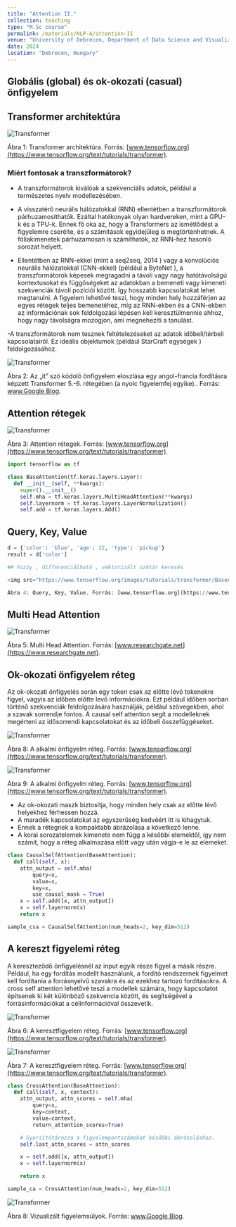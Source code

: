 ```yaml
---
title: "Attention II."
collection: teaching
type: "M.Sc course"
permalink: /materials/NLP-A/attention-II
venue: "University of Debrecen, Department of Data Science and Visualization"
date: 2024
location: "Debrecen, Hungary"
---
```


## Globális (global) és ok-okozati (casual) önfigyelem

## Transformer architektúra

<img src="https://www.tensorflow.org/images/tutorials/transformer/transformer.png" alt="Transformer">

Ábra 1: Transformer architektúra. Forrás: [www.tensorflow.org](https://www.tensorflow.org/text/tutorials/transformer).

### Miért fontosak a transzformátorok?

- A transzformátorok kiválóak a szekvenciális adatok, például a természetes nyelv modellezésében.

- A visszatérő neurális hálózatokkal (RNN) ellentétben a transzformátorok párhuzamosíthatók. Ezáltal hatékonyak olyan hardvereken, mint a GPU-k és a TPU-k. Ennek fő oka az, hogy a Transformers az ismétlődést a figyelemre cserélte, és a számítások egyidejűleg is megtörténhetnek. A fóliakimenetek párhuzamosan is számíthatók, az RNN-hez hasonló sorozat helyett.

- Ellentétben az RNN-ekkel (mint a seq2seq, 2014 ) vagy a konvolúciós neurális hálózatokkal (CNN-ekkel) (például a ByteNet ), a transzformátorok képesek megragadni a távoli vagy nagy hatótávolságú kontextusokat és függőségeket az adatokban a bemeneti vagy kimeneti szekvenciák távoli pozíciói között. Így hosszabb kapcsolatokat lehet megtanulni. A figyelem lehetővé teszi, hogy minden hely hozzáférjen az egyes rétegek teljes bemenetéhez, míg az RNN-ekben és a CNN-ekben az információnak sok feldolgozási lépésen kell keresztülmennie ahhoz, hogy nagy távolságra mozogjon, ami megnehezíti a tanulást.

-A transzformátorok nem tesznek feltételezéseket az adatok időbeli/térbeli kapcsolatairól. Ez ideális objektumok (például StarCraft egységek ) feldolgozásához.

<img src="https://www.tensorflow.org/images/tutorials/transformer/encoder_self_attention_distribution.png" alt="Transformer">

Ábra 2: Az „it” szó kódoló önfigyelem eloszlása ​​egy angol-francia fordításra képzett Transformer 5.-6. rétegében (a nyolc figyelemfej egyike).. Forrás: [www.Google Blog](https://blog-research-google.translate.goog/2017/08/transformer-novel-neural-network.html?_x_tr_sl=en&_x_tr_tl=hu&_x_tr_hl=hu&_x_tr_pto=wapp).

## Attention rétegek

<img src="https://www.tensorflow.org/images/tutorials/transformer/BaseAttention.png" alt="Transformer">

Ábra 3: Attention rétegek. Forrás: [www.tensorflow.org](https://www.tensorflow.org/text/tutorials/transformer).

```python
import tensorflow as tf

class BaseAttention(tf.keras.layers.Layer):
  def __init__(self, **kwargs):
    super().__init__()
    self.mha = tf.keras.layers.MultiHeadAttention(**kwargs)
    self.layernorm = tf.keras.layers.LayerNormalization()
    self.add = tf.keras.layers.Add()
```

## Query, Key, Value

```python
d = {'color': 'blue', 'age': 22, 'type': 'pickup'}
result = d['color']
```

```python
## Fuzzy , differenciálható , vektorizált szótár keresés

<img src="https://www.tensorflow.org/images/tutorials/transformer/BaseAttention-new.png" alt="Transformer">

Ábra 4: Query, Key, Value. Forrás: [www.tensorflow.org](https://www.tensorflow.org/text/tutorials/transformer).
```

## Multi Head Attention

<img src="https://www.researchgate.net/publication/351019792/figure/fig1/AS:1014991599726592@1619004263146/Multi-Head-Attention-consists-of-several-Scaled-Dot-Product-Attention-layers-running.png" alt="Transformer">

Ábra 5: Multi Head Attention. Forrás: [www.researchgate.net](https://www.researchgate.net).

## Ok-okozati önfigyelem réteg

Az ok-okozati önfigyelés során egy token csak az előtte lévő tokenekre figyel, vagyis az időben előtte levő információkra. Ezt például időben sorban történő szekvenciák feldolgozására használják, például szövegekben, ahol a szavak sorrendje fontos. A causal self attention segít a modelleknek megérteni az idősorrendi kapcsolatokat és az időbeli összefüggéseket.

<img src="https://www.tensorflow.org/images/tutorials/transformer/CausalSelfAttention.png" alt="Transformer">

Ábra 8: A alkalmi önfigyelm réteg. Forrás: [www.tensorflow.org](https://www.tensorflow.org/text/tutorials/transformer).

<img src="https://www.tensorflow.org/images/tutorials/transformer/CausalSelfAttention-new-full.png" alt="Transformer">

Ábra 9: A alkalmi önfigyelm réteg. Forrás: [www.tensorflow.org](https://www.tensorflow.org/text/tutorials/transformer).

+ Az ok-okozati maszk biztosítja, hogy minden hely csak az előtte lévő helyekhez férhessen hozzá.
+ A maradék kapcsolatokat az egyszerűség kedvéért itt is kihagytuk.
+ Ennek a rétegnek a kompaktabb ábrázolása a következő lenne.
+ A korai sorozatelemek kimenete nem függ a későbbi elemektől, így nem számít, hogy a réteg alkalmazása előtt vagy után vágja-e le az elemeket.

```python
class CausalSelfAttention(BaseAttention):
  def call(self, x):
    attn_output = self.mha(
        query=x,
        value=x,
        key=x,
        use_causal_mask = True)
    x = self.add([x, attn_output])
    x = self.layernorm(x)
    return x
```

```python
sample_csa = CausalSelfAttention(num_heads=2, key_dim=512)
```

## A kereszt figyelemi réteg

A kereszteződő önfigyelésnél az input egyik része figyel a másik részre. Például, ha egy fordítás modellt használunk, a fordító rendszernek figyelmet kell fordítania a forrásnyelvű szavakra és az ezekhez tartozó fordításokra. A cross self attention lehetővé teszi a modellek számára, hogy kapcsolatot építsenek ki két különböző szekvencia között, és segítségével a forrásinformációkat a célinformációval összevetik.

<img src="https://www.tensorflow.org/images/tutorials/transformer/CrossAttention.png" alt="Transformer">

Ábra 6: A keresztfigyelem réteg. Forrás: [www.tensorflow.org](https://www.tensorflow.org/text/tutorials/transformer).

<img src="https://www.tensorflow.org/images/tutorials/transformer/CrossAttention-new-full.png" alt="Transformer">

Ábra 7: A keresztfigyelem réteg. Forrás: [www.tensorflow.org](https://www.tensorflow.org/text/tutorials/transformer).

```python
class CrossAttention(BaseAttention):
  def call(self, x, context):
    attn_output, attn_scores = self.mha(
        query=x,
        key=context,
        value=context,
        return_attention_scores=True)

    # Gyorsítótárazza a figyelempontszámokat későbbi ábrázoláshoz.
    self.last_attn_scores = attn_scores

    x = self.add([x, attn_output])
    x = self.layernorm(x)

    return x
```

```python
sample_ca = CrossAttention(num_heads=2, key_dim=512)
```

<img src="https://www.tensorflow.org/images/tutorials/transformer/attention_map_portuguese.png" alt="Transformer">

Ábra 8: Vizualizált figyelemsúlyok. Forrás: [www.Google Blog](https://blog-research-google.translate.goog/2017/08/transformer-novel-neural-network.html?_x_tr_sl=en&_x_tr_tl=hu&_x_tr_hl=hu&_x_tr_pto=wapp).